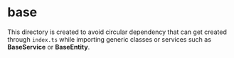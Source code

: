 # base

This directory is created to avoid circular dependency that can get created through `index.ts`
while importing generic classes or services such as **BaseService** or **BaseEntity**.
